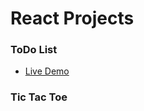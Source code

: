 # React Projects

### ToDo List

- [Live Demo](https://keroloslotfy.github.io/React-Projects)

### Tic Tac Toe
